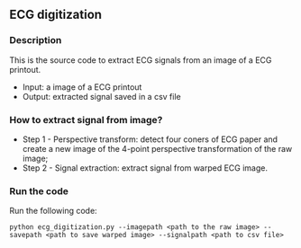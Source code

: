 ## ECG digitization

### Description
This is the source code to extract ECG signals from an image of a ECG printout.
* Input: a image of a ECG printout
* Output: extracted signal saved in a csv file

### How to extract signal from image?
* Step 1 - Perspective transform: detect four coners of ECG paper and create a new image of the 4-point perspective transformation of the raw image;
* Step 2 - Signal extraction: extract signal from warped ECG image.

### Run the code
Run the following code:
```
python ecg_digitization.py --imagepath <path to the raw image> --savepath <path to save warped image> --signalpath <path to csv file>
```
